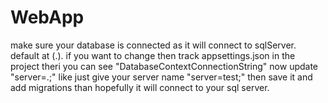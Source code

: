 # WebApp
make sure your database is connected as it will connect to sqlServer. default at (.).
if you want to change then track appsettings.json in the project theri you can see "DatabaseContextConnectionString" now update "server=.;" like just give your server name  "server=test;" then save it and add migrations than hopefully it will connect to your sql server.